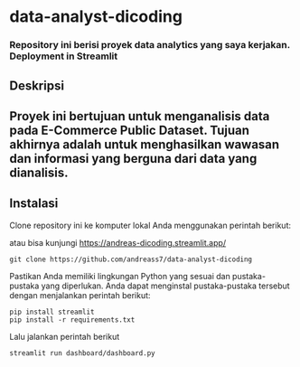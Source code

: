 # data-analyst-dicoding

### Repository ini berisi proyek data analytics yang saya kerjakan. Deployment in Streamlit

## Deskripsi 
## Proyek ini bertujuan untuk menganalisis data pada E-Commerce Public Dataset. Tujuan akhirnya adalah untuk menghasilkan wawasan dan informasi yang berguna dari data yang dianalisis.

## Instalasi
Clone repository ini ke komputer lokal Anda menggunakan perintah berikut:

atau bisa kunjungi https://andreas-dicoding.streamlit.app/
```
git clone https://github.com/andreass7/data-analyst-dicoding
```
Pastikan Anda memiliki lingkungan Python yang sesuai dan pustaka-pustaka yang diperlukan. Anda dapat menginstal pustaka-pustaka tersebut dengan menjalankan perintah berikut:
```
pip install streamlit
pip install -r requirements.txt
```
Lalu jalankan perintah berikut
```
streamlit run dashboard/dashboard.py
```
